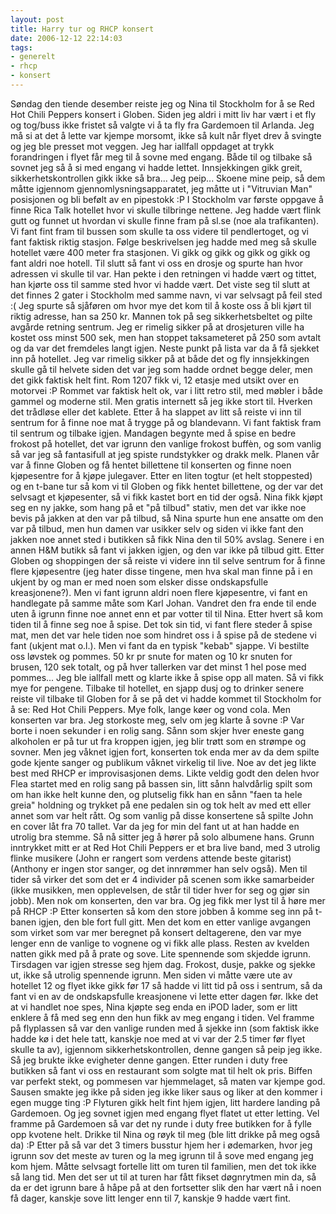 ```yaml
---
layout: post
title: Harry tur og RHCP konsert
date: 2006-12-12 22:14:03
tags: 
- generelt
- rhcp
- konsert
---
```

Søndag den tiende desember reiste jeg og Nina til Stockholm for å se Red Hot Chili Peppers konsert i Globen. Siden jeg aldri i mitt liv har vært i et fly og tog/buss ikke fristet så valgte vi å ta fly fra Gardemoen til Arlanda. Jeg må si at det å lette var kjempe morsomt, ikke så kult når flyet drev å svingte og jeg ble presset mot veggen. Jeg har iallfall oppdaget at trykk forandringen i flyet får meg til å sovne med engang. Både til og tilbake så sovnet jeg så å si med engang vi hadde lettet. Innsjekkingen gikk greit, sikkerhetskontrollen gikk ikke så bra... Jeg peip... Skoene mine peip, så dem måtte igjennom gjennomlysningsapparatet, jeg måtte ut i "Vitruvian Man" posisjonen og bli befølt av en pipestokk :P I Stockholm var første oppgave å finne Rica Talk hotellet hvor vi skulle tilbringe nettene. Jeg hadde vært flink gutt og funnet ut hvordan vi skulle finne fram på sl.se (noe ala trafikanten). Vi fant fint fram til bussen som skulle ta oss videre til pendlertoget, og vi fant faktisk riktig stasjon. Følge beskrivelsen jeg hadde med meg så skulle hotellet være 400 meter fra stasjonen. Vi gikk og gikk og gikk og gikk og fant aldri noe hotell. Til slutt så fant vi oss en drosje og spurte han hvor adressen vi skulle til var. Han pekte i den retningen vi hadde vært og tittet, han kjørte oss til samme sted hvor vi hadde vært. Det viste seg til slutt at det finnes 2 gater i Stockholm med samme navn, vi var selvsagt på feil sted :( Jeg spurte så sjåføren om hvor mye det kom til å koste oss å bli kjørt til riktig adresse, han sa 250 kr. Mannen tok på seg sikkerhetsbeltet og pilte avgårde retning sentrum. Jeg er rimelig sikker på at drosjeturen ville ha kostet oss minst 500 sek, men han stoppet taksameteret på 250 som avtalt og da var det fremdeles langt igjen. Neste punkt på lista var da å få sjekket inn på hotellet. Jeg var rimelig sikker på at både det og fly innsjekkingen skulle gå til helvete siden det var jeg som hadde ordnet begge deler, men det gikk faktisk helt fint. Rom 1207 fikk vi, 12 etasje med utsikt over en motorvei :P Rommet var faktisk helt ok, var i litt retro stil, med møbler i både gammel og moderne stil. Men gratis internett så jeg ikke stort til. Hverken det trådløse eller det kablete. Etter å ha slappet av litt så reiste vi inn til sentrum for å finne noe mat å trygge på og blandevann. Vi fant faktisk fram til sentrum og tilbake igjen. Mandagen begynte med å spise en bedre frokost på hotellet, det var igrunn den vanlige frokost buffèn, og som vanlig så var jeg så fantasifull at jeg spiste rundstykker og drakk melk. Planen vår var å finne Globen og få hentet billettene til konserten og finne noen kjøpesentre for å kjøpe julegaver. Etter en liten togtur (et helt stoppested) og en t-bane tur så kom vi til Globen og fikk hentet billettene, og der var det selvsagt et kjøpesenter, så vi fikk kastet bort en tid der også. Nina fikk kjøpt seg en ny jakke, som hang på et "på tilbud" stativ, men det var ikke noe bevis på jakken at den var på tilbud, så Nina spurte hun ene ansatte om den var på tilbud, men hun damen var usikker selv og siden vi ikke fant den jakken noe annet sted i butikken så fikk Nina den til 50% avslag. Senere i en annen H&M butikk så fant vi jakken igjen, og den var ikke på tilbud gitt. Etter Globen og shoppingen der så reiste vi videre inn til selve sentrum for å finne flere kjøpesentre (jeg hater disse tingene, men hva skal man finne på i en ukjent by og man er med noen som elsker disse ondskapsfulle kreasjonene?). Men vi fant igrunn aldri noen flere kjøpesentre, vi fant en handlegate på samme måte som Karl Johan. Vandret den fra ende til ende uten å igrunn finne noe annet enn et par votter til til Nina. Etter hvert så kom tiden til å finne seg noe å spise. Det tok sin tid, vi fant flere steder å spise mat, men det var hele tiden noe som hindret oss i å spise på de stedene vi fant (ukjent mat o.l.). Men vi fant da en typisk "kebab" sjappe. Vi bestilte oss løvstek og pommes. 50 kr pr snute for maten og 10 kr snuten for brusen, 120 sek totalt, og på hver tallerken var det minst 1 hel pose med pommes... Jeg ble iallfall mett og klarte ikke å spise opp all maten. Så vi fikk mye for pengene. Tilbake til hotellet, en sjapp dusj og to drinker senere reiste vil tilbake til Globen for å se på det vi hadde kommet til Stockholm for å se: Red Hot Chili Peppers. Mye folk, lange køer og vond cola. Men konserten var bra. Jeg storkoste meg, selv om jeg klarte å sovne :P Var borte i noen sekunder i en rolig sang. Sånn som skjer hver eneste gang alkoholen er på tur ut fra kroppen igjen, jeg blir trøtt som en strømpe og sovner. Men jeg våknet igjen fort, konserten tok enda mer av da dem spilte gode kjente sanger og publikum våknet virkelig til live. Noe av det jeg likte best med RHCP er improvisasjonen dems. Likte veldig godt den delen hvor Flea startet med en rolig sang på bassen sin, litt sånn halvdårlig spilt som om han ikke helt kunne den, og plutselig fikk han en sånn "faen ta hele greia" holdning og trykket på ene pedalen sin og tok helt av med ett eller annet som var helt rått. Og som vanlig på disse konsertene så spilte John en cover låt fra 70 tallet. Var da jeg for min del fant ut at han hadde en utrolig bra stemme. Så nå sitter jeg å hører på solo albumene hans. Grunn inntrykket mitt er at Red Hot Chili Peppers er et bra live band, med 3 utrolig flinke musikere (John er rangert som verdens attende beste gitarist)(Anthony er ingen stor sanger, og det innrømmer han selv også). Men til tider så virker det som det er 4 individer på scenen som ikke samarbeider (ikke musikken, men opplevelsen, de står til tider hver for seg og gjør sin jobb). Men nok om konserten, den var bra. Og jeg fikk mer lyst til å høre mer på RHCP :P Etter konserten så kom den store jobben å komme seg inn på t-banen igjen, den ble fort full gitt. Men det kom en etter vanlige avgangen som virket som var mer beregnet på konsert deltagerene, den var mye lenger enn de vanlige to vognene og vi fikk alle plass. Resten av kvelden natten gikk med på å prate og sove. Lite spennende som skjedde igrunn. Tirsdagen var igjen stresse seg hjem dag. Frokost, dusje, pakke og sjekke ut, ikke så utrolig spennende igrunn. Men siden vi måtte være ute av hotellet 12 og flyet ikke gikk før 17 så hadde vi litt tid på oss i sentrum, så da fant vi en av de ondskapsfulle kreasjonene vi lette etter dagen før. Ikke det at vi handlet noe spes, Nina kjøpte seg enda en iPOD lader, som er litt enklere å få med seg enn den hun fikk av meg engang i tiden. Vel framme på flyplassen så var den vanlige runden med å sjekke inn (som faktisk ikke hadde kø i det hele tatt, kanskje noe med at vi var der 2.5 timer før flyet skulle ta av), igjennom sikkerhetskontrollen, denne gangen så peip jeg ikke. Så jeg brukte ikke evigheter denne gangen. Etter runden i duty free butikken så fant vi oss en restaurant som solgte mat til helt ok pris. Biffen var perfekt stekt, og pommesen var hjemmelaget, så maten var kjempe god. Sausen smakte jeg ikke på siden jeg ikke liker saus og liker at den kommer i egen mugge ting :P Flyturen gikk helt fint hjem igjen, litt hardere landing på Gardemoen. Og jeg sovnet igjen med engang flyet flatet ut etter letting. Vel framme på Gardemoen så var det ny runde i duty free butikken for å fylle opp kvotene helt. Drikke til Nina og røyk til meg (ble litt drikke på meg også da) :P Etter på så var det 3 timers busstur hjem her i ødemarken, hvor jeg igrunn sov det meste av turen og la meg igrunn til å sove med engang jeg kom hjem. Måtte selvsagt fortelle litt om turen til familien, men det tok ikke så lang tid. Men det ser ut til at turen har fått fikset døgnrytmen min da, så da er det igrunn bare å håpe på at den fortsetter slik den har vært nå i noen få dager, kanskje sove litt lenger enn til 7, kanskje 9 hadde vært fint.
